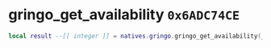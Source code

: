 # gringo_get_availability `0x6ADC74CE`

```lua
local result --[[ integer ]] = natives.gringo.gringo_get_availability(_unk0 --[[ integer ]], _unk1 --[[ integer ]])
```